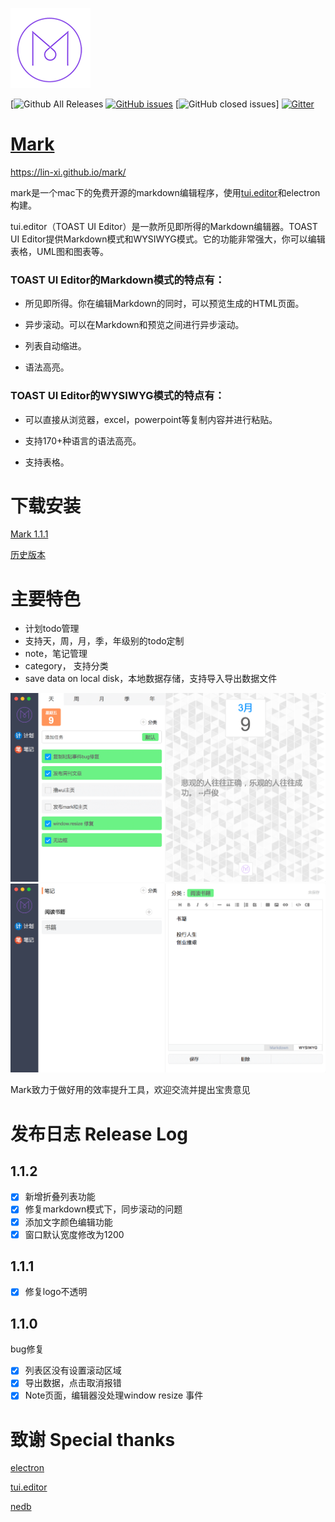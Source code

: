 ![image](./pages/logo-small.png)

[![Github All Releases](https://img.shields.io/github/downloads/lin-xi/mark/total.svg)
[![GitHub issues](https://img.shields.io/github/issues/lin-xi/mark.svg)](https://github.com/lin-xi/mark/issues)
[![GitHub closed issues](https://img.shields.io/github/issues-closed/lin-xi/mark.svg)]
[![Gitter](https://img.shields.io/gitter/room/lin-xi/mark.svg)](https://github.com/lin-xi/mark)

#  [Mark](https://lin-xi.github.io/mark/)

https://lin-xi.github.io/mark/


mark是一个mac下的免费开源的markdown编辑程序，使用[tui.editor](https://nhnent.github.io/tui.editor/)和electron构建。

tui.editor（TOAST UI Editor）是一款所见即所得的Markdown编辑器。TOAST UI Editor提供Markdown模式和WYSIWYG模式。它的功能非常强大，你可以编辑表格，UML图和图表等。

### TOAST UI Editor的Markdown模式的特点有：

+ 所见即所得。你在编辑Markdown的同时，可以预览生成的HTML页面。

+ 异步滚动。可以在Markdown和预览之间进行异步滚动。

+ 列表自动缩进。

+ 语法高亮。

### TOAST UI Editor的WYSIWYG模式的特点有：

+ 可以直接从浏览器，excel，powerpoint等复制内容并进行粘贴。

+ 支持170+种语言的语法高亮。

+ 支持表格。

# 下载安装

[Mark 1.1.1](https://github.com/lin-xi/mark/releases/download/1.1.1/Mark-1.1.1.dmg.zip)


[历史版本](https://github.com/lin-xi/mark/releases)


# 主要特色

+ 计划todo管理
+ 支持天，周，月，季，年级别的todo定制
+ note，笔记管理
+ category， 支持分类 
+ save data on local disk，本地数据存储，支持导入导出数据文件


![image](./pages/screen-shot.png)
![image](./pages/screen-shot2.png)


Mark致力于做好用的效率提升工具，欢迎交流并提出宝贵意见

# 发布日志  Release Log

## 1.1.2
- [x] 新增折叠列表功能
- [x] 修复markdown模式下，同步滚动的问题
- [x] 添加文字颜色编辑功能
- [x] 窗口默认宽度修改为1200

## 1.1.1
- [x] 修复logo不透明

## 1.1.0
bug修复

- [x] 列表区没有设置滚动区域
- [x] 导出数据，点击取消报错
- [x] Note页面，编辑器没处理window resize 事件

# 致谢  Special thanks

[electron](https://github.com/electron/electron)

[tui.editor](https://github.com/nhnent/tui.editor)

[nedb](https://github.com/louischatriot/nedb)

